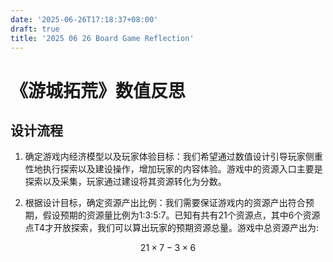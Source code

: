 ```yaml
---
date: '2025-06-26T17:18:37+08:00'
draft: true
title: '2025 06 26 Board Game Reflection'
---
```


# 《游城拓荒》数值反思

## 设计流程

1. 确定游戏内经济模型以及玩家体验目标：我们希望通过数值设计引导玩家侧重性地执行探索以及建设操作，增加玩家的内容体验。游戏中的资源入口主要是探索以及采集，玩家通过建设将其资源转化为分数。

2. 根据设计目标，确定资源产出比例：我们需要保证游戏内的资源产出符合预期，假设预期的资源量比例为1:3:5:7。已知有共有21个资源点，其中6个资源点T4才开放探索，我们可以算出玩家的预期资源总量。游戏中总资源产出为:

$$
21 \times 7 - 3 \times 6
$$